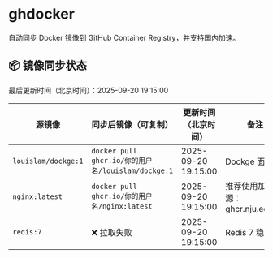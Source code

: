 # ghdocker

自动同步 Docker 镜像到 GitHub Container Registry，并支持国内加速。

<!--SYNC-TABLE-START-->
## 📦 镜像同步状态
最后更新时间（北京时间）：2025-09-20 19:15:00

| 源镜像 | 同步后镜像（可复制） | 更新时间（北京时间） | 备注 |
| ------ | ------------------- | -------------------- | ---- |
| `louislam/dockge:1` | `docker pull ghcr.io/你的用户名/louislam/dockge:1` | 2025-09-20 19:15:00 | Dockge 面板 |
| `nginx:latest` | `docker pull ghcr.io/你的用户名/nginx:latest` | 2025-09-20 19:15:00 | 推荐使用加速源：ghcr.nju.edu.cn |
| `redis:7` | ❌ 拉取失败 | 2025-09-20 19:15:00 | Redis 7 稳定版 |
<!--SYNC-TABLE-END-->
